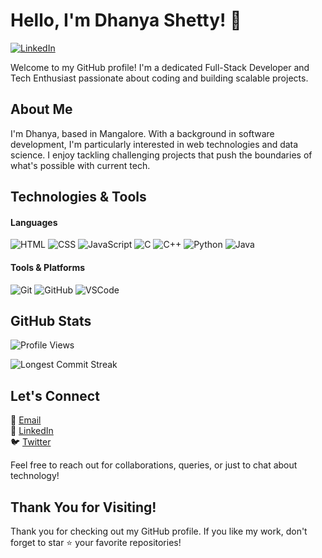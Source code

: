 <!-- Header -->
# Hello, I'm Dhanya Shetty! 👋

[![LinkedIn](https://img.shields.io/badge/-LinkedIn-blue?style=flat-square&logo=linkedin&logoColor=white)](https://linkedin.com/in/dhanyashetty212)

Welcome to my GitHub profile! I'm a dedicated Full-Stack Developer and Tech Enthusiast passionate about coding and building scalable projects.

<!-- About Me -->
## About Me

I'm Dhanya, based in Mangalore. With a background in software development, I'm particularly interested in web technologies and data science. I enjoy tackling challenging projects that push the boundaries of what's possible with current tech.

<!-- Technologies -->
## Technologies & Tools

#### Languages
![HTML](https://img.shields.io/badge/-HTML-E34F26?style=flat-square&logo=html5&logoColor=white)
![CSS](https://img.shields.io/badge/-CSS-1572B6?style=flat-square&logo=css3&logoColor=white)
![JavaScript](https://img.shields.io/badge/-JavaScript-F7DF1E?style=flat-square&logo=javascript&logoColor=black)
![C](https://img.shields.io/badge/-C-A8B9CC?style=flat-square&logo=c&logoColor=white)
![C++](https://img.shields.io/badge/-C++-00599C?style=flat-square&logo=c%2B%2B&logoColor=white)
![Python](https://img.shields.io/badge/-Python-3776AB?style=flat-square&logo=python&logoColor=white)
![Java](https://img.shields.io/badge/-Java-007396?style=flat-square&logo=java&logoColor=white)

#### Tools & Platforms
![Git](https://img.shields.io/badge/-Git-F05032?style=flat-square&logo=git&logoColor=white)
![GitHub](https://img.shields.io/badge/-GitHub-181717?style=flat-square&logo=github&logoColor=white)
![VSCode](https://img.shields.io/badge/-VSCode-007ACC?style=flat-square&logo=visual-studio-code&logoColor=white)

<!-- GitHub Stats -->
## GitHub Stats

![Profile Views](https://komarev.com/ghpvc/?username=Dhanya212)

![Longest Commit Streak](https://github-readme-streak-stats.herokuapp.com/?user=Dhanya212&theme=default)

<!-- Contact Me -->
## Let's Connect

📧 [Email](mailto:dhanyashetty212@gmail.com)  
🔗 [LinkedIn](https://linkedin.com/in/dhanyashetty212)  
🐦 [Twitter](https://twitter.com/dhanyashetty212)  

Feel free to reach out for collaborations, queries, or just to chat about technology!

<!-- Footer -->
## Thank You for Visiting!

Thank you for checking out my GitHub profile. If you like my work, don't forget to star ⭐️ your favorite repositories!
